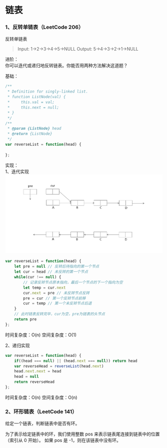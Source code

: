 # 链表
### 1、反转单链表（LeetCode 206）
反转单链表<br/>
> Input: 1->2->3->4->5->NULL
> Output: 5->4->3->2->1->NULL

进阶：<br/>
你可以迭代或递归地反转链表。你能否用两种方法解决这道题？<br/>

基础：<br/>
```js
/**
 * Definition for singly-linked list.
 * function ListNode(val) {
 *     this.val = val;
 *     this.next = null;
 * }
 */
/**
 * @param {ListNode} head
 * @return {ListNode}
 */
var reverseList = function(head) {

};
```
实现：<br/>
1、迭代实现
![](../image/algorithm/linklist_1.jpg)
```js
var reverseList = function(head) {
    let pre = null // 反转后待指向的第一个节点
    let cur = head // 未反转的第一个节点
    while(cur !== null) {
        // 记录反转节点原本指向，最后一个节点的下一个指向为空
        let temp = cur.next
        cur.next = pre // 未反转节点反转
        pre = cur // 第一个反转节点前移
        cur = temp // 第一个未反转节点后退
    }
    // 此时链表反转完毕，cur为空，pre为链表的头节点
    return pre
};
```
时间复杂度：O(n)
空间复杂度：O(1)

2、递归实现
```js
var reverseList = function(head) {
    if((head === null) || (head.next === null)) return head
    var reverseHead = reverseList(head.next)
    head.next.next = head
    head = null
    return reverseHead
};
```
时间复杂度：O(n)
空间复杂度：O(n)

### 2、环形链表（LeetCode 141）
给定一个链表，判断链表中是否有环。<br/>

为了表示给定链表中的环，我们使用整数 pos 来表示链表尾连接到链表中的位置（索引从 0 开始）。 如果 pos 是 -1，则在该链表中没有环。<br/>
